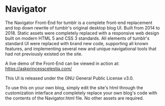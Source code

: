 # Navigator

 The Navigator Front-End for tumblr is a complete front-end replacement and top down rewrite of tumblr's original desktop blog UI. Built from 2014 to 2018. Static assets were completely replaced with a responsive web design built on modern HTML 5 and CSS 3 standards. All elements of tumblr's standard UI were replaced with brand new code, supporting all known features, and implementing several new and unique navigational tools that had not previously existed on the site.

 A live demo of the Front-End can be viewed in action at: https://askprincesscelestia.com/

 This UI is released under the GNU General Public License v3.0.
 
 To use this on your own blog, simply edit the site's html through the customization interface and completely replace your own blog's code with the contents of the Navigator.html file. No other assets are required.